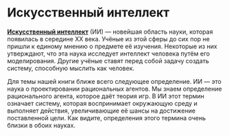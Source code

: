 # Искусственный интеллект

[**Искусственный интеллект**](https://ru.wikipedia.org/wiki/Искусственный_интеллект) (ИИ) — новейшая область науки, которая появилась в середине XX века. Учёные из этой сферы до сих пор не пришли к единому мнению о предмете её изучения. Некоторые из них утверждают, что эта наука исследует интеллект человека путём его моделирования. Другие учёные ставят перед собой задачу создать систему, способную мыслить как человек.

Для темы нашей книги ближе всего следующее определение. ИИ — это наука о проектировании рациональных агентов. Мы знаем определение рационального агента, которое даёт теория игр. В ИИ этот термин означает систему, которая воспринимает окружающую среду и выполняет действия, увеличивающие её шансы на достижение поставленной цели. Как видите, определения этого термина очень близки в обоих науках.